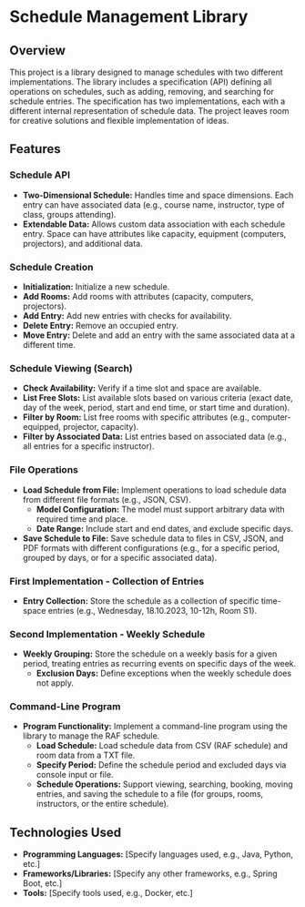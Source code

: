 # Schedule Management Library

## Overview

This project is a library designed to manage schedules with two different implementations. The library includes a specification (API) defining all operations on schedules, such as adding, removing, and searching for schedule entries. The specification has two implementations, each with a different internal representation of schedule data. The project leaves room for creative solutions and flexible implementation of ideas.

## Features

### Schedule API
- **Two-Dimensional Schedule:** Handles time and space dimensions. Each entry can have associated data (e.g., course name, instructor, type of class, groups attending).
- **Extendable Data:** Allows custom data association with each schedule entry. Space can have attributes like capacity, equipment (computers, projectors), and additional data.

### Schedule Creation
- **Initialization:** Initialize a new schedule.
- **Add Rooms:** Add rooms with attributes (capacity, computers, projectors).
- **Add Entry:** Add new entries with checks for availability.
- **Delete Entry:** Remove an occupied entry.
- **Move Entry:** Delete and add an entry with the same associated data at a different time.

### Schedule Viewing (Search)
- **Check Availability:** Verify if a time slot and space are available.
- **List Free Slots:** List available slots based on various criteria (exact date, day of the week, period, start and end time, or start time and duration).
- **Filter by Room:** List free rooms with specific attributes (e.g., computer-equipped, projector, capacity).
- **Filter by Associated Data:** List entries based on associated data (e.g., all entries for a specific instructor).

### File Operations
- **Load Schedule from File:** Implement operations to load schedule data from different file formats (e.g., JSON, CSV).
  - **Model Configuration:** The model must support arbitrary data with required time and place.
  - **Date Range:** Include start and end dates, and exclude specific days.
- **Save Schedule to File:** Save schedule data to files in CSV, JSON, and PDF formats with different configurations (e.g., for a specific period, grouped by days, or for a specific associated data).

### First Implementation - Collection of Entries
- **Entry Collection:** Store the schedule as a collection of specific time-space entries (e.g., Wednesday, 18.10.2023, 10-12h, Room S1).

### Second Implementation - Weekly Schedule
- **Weekly Grouping:** Store the schedule on a weekly basis for a given period, treating entries as recurring events on specific days of the week.
  - **Exclusion Days:** Define exceptions when the weekly schedule does not apply.

### Command-Line Program
- **Program Functionality:** Implement a command-line program using the library to manage the RAF schedule.
  - **Load Schedule:** Load schedule data from CSV (RAF schedule) and room data from a TXT file.
  - **Specify Period:** Define the schedule period and excluded days via console input or file.
  - **Schedule Operations:** Support viewing, searching, booking, moving entries, and saving the schedule to a file (for groups, rooms, instructors, or the entire schedule).

## Technologies Used
- **Programming Languages:** [Specify languages used, e.g., Java, Python, etc.]
- **Frameworks/Libraries:** [Specify any other frameworks, e.g., Spring Boot, etc.]
- **Tools:** [Specify tools used, e.g., Docker, etc.]
